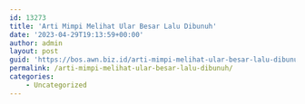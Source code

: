 ```yaml
---
id: 13273
title: 'Arti Mimpi Melihat Ular Besar Lalu Dibunuh'
date: '2023-04-29T19:13:59+00:00'
author: admin
layout: post
guid: 'https://bos.awn.biz.id/arti-mimpi-melihat-ular-besar-lalu-dibunuh/'
permalink: /arti-mimpi-melihat-ular-besar-lalu-dibunuh/
categories:
    - Uncategorized
---
```


